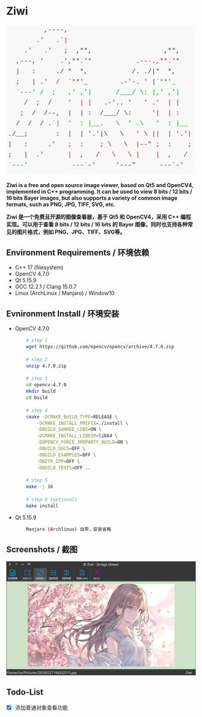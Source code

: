# Ziwi

<div align=center><img src="./icon/ziwi.png"></div>

**Ziwi is a free and open source image viewer, based on Qt5 and OpenCV4, implemented in C++ programming. It can be used to view 8 bits / 12 bits / 16 bits Bayer images, but also supports a variety of common image formats, such as PNG, JPG, TIFF, SVG, etc.**

**Ziwi 是一个免费且开源的图像查看器，基于 Qt5 和 OpenCV4，采用 C++ 编程实现。可以用于查看 8 bits / 12 bits / 16 bits 的 Bayer 图像，同时也支持各种常见的图片格式，例如 PNG、JPG、TIFF、SVG等。**

## Environment Requirements / 环境依赖

- C++ 17 (filesystem)
- OpenCV 4.7.0
- Qt 5.15.9
- GCC 12.2.1 / Clang 15.0.7
- Linux (ArchLinux / Manjaro)  / Window10

## Evnironment Install / 环境安装

- OpenCV 4.7.0

    ```bash
        # step 1
        wget https://github.com/opencv/opencv/archive/4.7.0.zip

        # step 2
        unzip 4.7.0.zip

        # step 3
        cd opencv-4.7.0
        mkdir build
        cd build

        # step 4
        cmake -DCMAKE_BUILD_TYPE=RELEASE \
            -DCMAKE_INSTALL_PREFIX=./install \
            -DBUILD_SHARED_LIBS=ON \
            -DCMAKE_INSTALL_LIBDIR=lib64 \
            -DOPENCV_FORCE_3RDPARTY_BUILD=ON \
            -DBUILD_DOCS=OFF \
            -DBUILD_EXAMPLES=OFF \
            -DWITH_IPP=OFF \
            -DBUILD_TESTS=OFF ..

        # step 5
        make -j 16

        # step 6 (optional)
        make install
    ```

- Qt 5.15.9

    ``` bash
        Manjaro (Archlinux) 自带，安装省略
    ```

## Screenshots / 截图

<div align=center><img src="./screenshot/screenshot_01.png"></div>

## Todo-List

- [x] 添加普通对象查看功能
